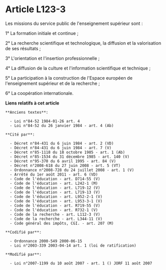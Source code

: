# Article L123-3

Les missions du service public de l'enseignement supérieur sont :

1° La formation initiale et continue ;

2° La recherche scientifique et technologique, la diffusion et la valorisation de ses résultats ;

3° L'orientation et l'insertion professionnelle ;

4° La diffusion de la culture et l'information scientifique et technique ;

5° La participation à la construction de l'Espace européen de l'enseignement supérieur et de la recherche ;

6° La coopération internationale.

**Liens relatifs à cet article**

	**Anciens textes**:

	  - Loi n°84-52 1984-01-26 art. 4
	  - Loi n°84-52 du 26 janvier 1984 - art. 4 (Ab)

	**Cité par**:

	  - Décret n°84-431 du 6 juin 1984 - art. 2 (VD)
	  - Décret n°84-431 du 6 juin 1984 - art. 7 (V)
	  - Décret n°85-1118 du 18 octobre 1985 - art. 1 (Ab)
	  - Décret n°85-1534 du 31 décembre 1985 - art. 140 (V)
	  - Décret n°95-370 du 6 avril 1995 - art. 84 (V)
	  - Décret n°2008-618 du 27 juin 2008 - art. 5 (VT)
	  - Ordonnance n°2008-728 du 24 juillet 2008 - art. 1 (V)
	  - Arrêté du 1er août 2011 - art. 6 (VD)
	  - Code de l'éducation - art. D714-55 (V)
	  - Code de l'éducation - art. L242-1 (M)
	  - Code de l'éducation - art. L719-12 (V)
	  - Code de l'éducation - art. L719-13 (V)
	  - Code de l'éducation - art. L952-2-1 (V)
	  - Code de l'éducation - art. L953-3-1 (V)
	  - Code de l'éducation - art. R719-55 (V)
	  - Code de l'éducation - art. R732-1 (V)
	  - Code de la recherche - art. L112-3 (V)
	  - Code de la recherche - art. L344-11 (V)
	  - Code général des impôts, CGI. - art. 207 (M)

	**Codifié par**:

	  - Ordonnance 2000-549 2000-06-15
	  - Loi n°2003-339 2003-04-14 art. 1 (loi de ratification)

	**Modifié par**:

	  - Loi n°2007-1199 du 10 août 2007 - art. 1 () JORF 11 août 2007
